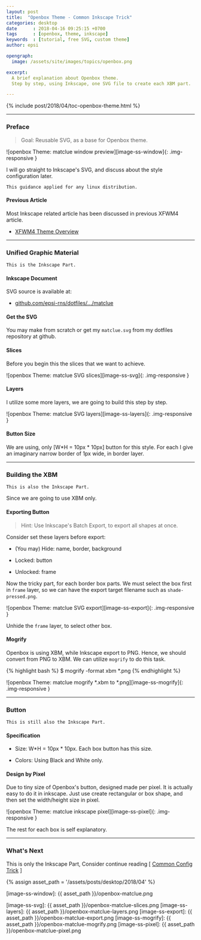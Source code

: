 ```yaml
---
layout: post
title:  "Openbox Theme - Common Inkscape Trick"
categories: desktop
date      : 2018-04-16 09:25:15 +0700
tags      : [openbox, theme, inkscape]
keywords  : [tutorial, free SVG, custom theme]
author: epsi

opengraph:
  image: /assets/site/images/topics/openbox.png

excerpt:
  A brief explanation about Openbox theme.
  Step by step, using Inkscape, one SVG file to create each XBM part.

---
```


{% include post/2018/04/toc-openbox-theme.html %}

-- -- --

### Preface

> Goal: Reusable SVG, as a base for Openbox theme.

![openbox Theme: matclue window preview][image-ss-window]{: .img-responsive }

I will go straight to Inkscape's SVG,
and discuss about the style configuration later.

	This guidance applied for any linux distribution.

#### Previous Article

Most Inkscape related article has been discussed in previous XFWM4 article.

*	[XFWM4 Theme Overview][local-overview]

-- -- --

### Unified Graphic Material

	This is the Inkscape Part.

#### Inkscape Document

SVG source is available at:

* [github.com/epsi-rns/dotfiles/.../matclue][dotfiles-tutor]

#### Get the SVG

You may make from scratch or get my <code>matclue.svg</code> from my dotfiles repository at github.

#### Slices

Before you begin this the slices that we want to achieve.

![openbox Theme: matclue SVG slices][image-ss-svg]{: .img-responsive }

#### Layers

I utilize some more layers, we are going to build this step by step.

![openbox Theme: matclue SVG layers][image-ss-layers]{: .img-responsive }

#### Button Size

We are using, only [W*H = 10px * 10px] button for this style.
For each I give an imaginary narrow border of 1px wide, in border layer.

-- -- --

### Building the XBM

	This is also the Inkscape Part.

Since we are going to use XBM only.

#### Exporting Button

> Hint: Use Inkscape's Batch Export, to export all shapes at once.

Consider set these layers before export:

*	(You may) Hide: name, border, background

*	Locked: button

*	Unlocked: frame

Now the tricky part, for each border box parts.
We must select the box first in <code>frame</code> layer,
so we can have the export target filename such as <code>shade-pressed.png</code>.

![openbox Theme: matclue SVG export][image-ss-export]{: .img-responsive }

Unhide the <code>frame</code> layer, to select other box.

#### Mogrify

Openbox is using XBM, while Inkscape export to PNG.
Hence, we should convert from PNG to XBM.
We can utilize <code>mogrify</code> to do this task.

{% highlight bash %}
$ mogrify -format xbm *.png
{% endhighlight %}

![openbox Theme: matclue mogrify *.xbm to *.png][image-ss-mogrify]{: .img-responsive }

-- -- --

### Button

	This is still also the Inkscape Part.

#### Specification

*	Size: W*H = 10px * 10px.  Each box button has this size.

*	Colors: Using Black and White only. 

#### Design by Pixel

Due to tiny size of Openbox's button, designed made per pixel.
It is actually easy to do it in inkscape.
Just use create rectangular or box shape,
and then set the width/height size in pixel.

![openbox Theme: matclue inkscape pixel][image-ss-pixel]{: .img-responsive }

The rest for each box is self explanatory.

-- -- --

### What's Next

This is only the Inkscape Part,
Consider continue reading [ [Common Config Trick][local-part-style] ]


[//]: <> ( -- -- -- links below -- -- -- )
{% assign asset_path = '/assets/posts/desktop/2018/04' %}

[dotfiles-tutor]:  https://gitlab.com/epsi-rns/dotfiles/tree/master/openbox/themes/matclue

[local-overview]:    /desktop/2018/03/20/xfwm4-theme.html
[local-part-style]:  /desktop/2018/04/17/openbox-theme.html

[image-ss-window]:   {{ asset_path }}/openbox-matclue.png

[image-ss-svg]:      {{ asset_path }}/openbox-matclue-slices.png
[image-ss-layers]:   {{ asset_path }}/openbox-matclue-layers.png
[image-ss-export]:   {{ asset_path }}/openbox-matclue-export.png
[image-ss-mogrify]:  {{ asset_path }}/openbox-matclue-mogrify.png
[image-ss-pixel]:    {{ asset_path }}/openbox-matclue-pixel.png
